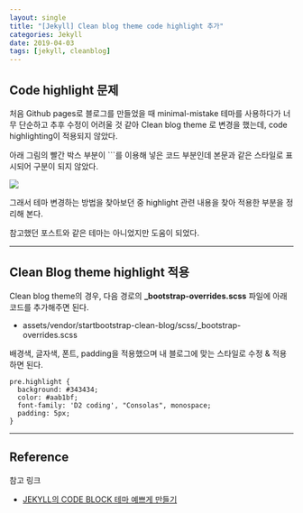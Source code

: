 ```yaml
---
layout: single
title: "[Jekyll] Clean blog theme code highlight 추가"
categories: Jekyll
date: 2019-04-03
tags: [jekyll, cleanblog]
---
```


## Code highlight 문제

처음 Github pages로 블로그를 만들었을 때 minimal-mistake 테마를 사용하다가 너무 단순하고 추후 수정이 어려울 것 같아 Clean blog theme 로 변경을 했는데, code highlighting이 적용되지 않았다.

아래 그림의 빨간 박스 부분이 ```를 이용해 넣은 코드 부분인데 본문과 같은 스타일로 표시되어 구분이 되지 않았다.

<img src="https://github.com/renakim/renakim.github.io/blob/master/files/jekyll_code_highlight_no.png?raw=true">

그래서 테마 변경하는 방법을 찾아보던 중 highlight 관련 내용을 찾아 적용한 부분을 정리해 본다.

참고했던 포스트와 같은 테마는 아니었지만 도움이 되었다.

---

## Clean Blog theme highlight 적용

Clean blog theme의 경우, 다음 경로의 **\_bootstrap-overrides.scss** 파일에 아래 코드를 추가해주면 된다.

- assets/vendor/startbootstrap-clean-blog/scss/\_bootstrap-overrides.scss

배경색, 글자색, 폰트, padding을 적용했으며 내 블로그에 맞는 스타일로 수정 & 적용하면 된다.

```
pre.highlight {
  background: #343434;
  color: #aab1bf;
  font-family: 'D2 coding', "Consolas", monospace;
  padding: 5px;
}
```

---

## Reference

참고 링크

- [JEKYLL의 CODE BLOCK 테마 예쁘게 만들기](https://eungbean.github.io/2018/08/14/use-Atom's-One-Dark-syntax-theme-with-jekyll/)
